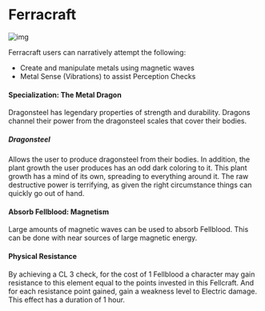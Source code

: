 # Ferracraft

![img](Ferracraft.png)

Ferracraft users can narratively attempt the following:

- Create and manipulate metals using magnetic waves
- Metal Sense (Vibrations) to assist Perception Checks

#### Specialization: The Metal Dragon

Dragonsteel has legendary properties of strength and durability. Dragons channel their power from the dragonsteel scales that cover their bodies.

##### Dragonsteel

Allows the user to produce dragonsteel from their bodies. In addition, the plant growth the user produces has an odd dark coloring to it. This plant growth has a mind of its own, spreading to everything around it. The raw destructive power is terrifying, as given the right circumstance things can quickly go out of hand.

#### Absorb Fellblood: Magnetism

Large amounts of magnetic waves can be used to absorb Fellblood. This can be done with near sources of large magnetic energy.

#### Physical Resistance

By achieving a CL 3 check, for the cost of 1 Fellblood a character may gain resistance to this element equal to the points invested in this Fellcraft. And for each resistance point gained, gain a weakness level to Electric damage. This effect has a duration of 1 hour.
